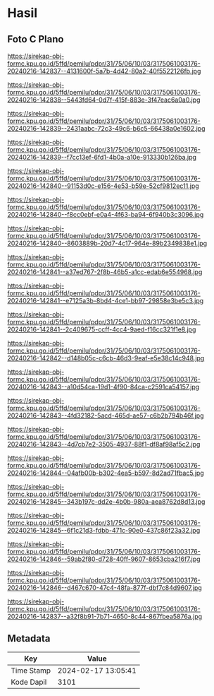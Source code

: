 # Hasil

## Foto C Plano

https://sirekap-obj-formc.kpu.go.id/5ffd/pemilu/pdpr/31/75/06/10/03/3175061003176-20240216-142837--4131600f-5a7b-4d42-80a2-40f5522126fb.jpg

https://sirekap-obj-formc.kpu.go.id/5ffd/pemilu/pdpr/31/75/06/10/03/3175061003176-20240216-142838--5443fd64-0d7f-415f-883e-3f47eac6a0a0.jpg

https://sirekap-obj-formc.kpu.go.id/5ffd/pemilu/pdpr/31/75/06/10/03/3175061003176-20240216-142839--2431aabc-72c3-49c6-b6c5-66438a0e1602.jpg

https://sirekap-obj-formc.kpu.go.id/5ffd/pemilu/pdpr/31/75/06/10/03/3175061003176-20240216-142839--f7cc13ef-6fd1-4b0a-a10e-913330b126ba.jpg

https://sirekap-obj-formc.kpu.go.id/5ffd/pemilu/pdpr/31/75/06/10/03/3175061003176-20240216-142840--91153d0c-e156-4e53-b59e-52cf9812ec11.jpg

https://sirekap-obj-formc.kpu.go.id/5ffd/pemilu/pdpr/31/75/06/10/03/3175061003176-20240216-142840--f8cc0ebf-e0a4-4f63-ba94-6f940b3c3096.jpg

https://sirekap-obj-formc.kpu.go.id/5ffd/pemilu/pdpr/31/75/06/10/03/3175061003176-20240216-142840--8603889b-20d7-4c17-964e-89b2349838e1.jpg

https://sirekap-obj-formc.kpu.go.id/5ffd/pemilu/pdpr/31/75/06/10/03/3175061003176-20240216-142841--a37ed767-2f8b-46b5-a1cc-edab6e554968.jpg

https://sirekap-obj-formc.kpu.go.id/5ffd/pemilu/pdpr/31/75/06/10/03/3175061003176-20240216-142841--e7125a3b-8bd4-4ce1-bb97-29858e3be5c3.jpg

https://sirekap-obj-formc.kpu.go.id/5ffd/pemilu/pdpr/31/75/06/10/03/3175061003176-20240216-142841--2c409675-ccff-4cc4-9aed-f16cc321f1e8.jpg

https://sirekap-obj-formc.kpu.go.id/5ffd/pemilu/pdpr/31/75/06/10/03/3175061003176-20240216-142842--d148b05c-c6cb-46d3-9eaf-e5e38c14c948.jpg

https://sirekap-obj-formc.kpu.go.id/5ffd/pemilu/pdpr/31/75/06/10/03/3175061003176-20240216-142843--a10d54ca-19d1-4f90-84ca-c2591ca54157.jpg

https://sirekap-obj-formc.kpu.go.id/5ffd/pemilu/pdpr/31/75/06/10/03/3175061003176-20240216-142843--4fd32182-5acd-465d-ae57-c6b2b794b46f.jpg

https://sirekap-obj-formc.kpu.go.id/5ffd/pemilu/pdpr/31/75/06/10/03/3175061003176-20240216-142843--4d7cb7e2-3505-4937-88f1-df8af98af5c2.jpg

https://sirekap-obj-formc.kpu.go.id/5ffd/pemilu/pdpr/31/75/06/10/03/3175061003176-20240216-142844--04afb00b-b302-4ea5-b597-8d2ad71fbac5.jpg

https://sirekap-obj-formc.kpu.go.id/5ffd/pemilu/pdpr/31/75/06/10/03/3175061003176-20240216-142845--343b197c-dd2e-4b0b-980a-aea8762d8d13.jpg

https://sirekap-obj-formc.kpu.go.id/5ffd/pemilu/pdpr/31/75/06/10/03/3175061003176-20240216-142845--6f1c21d3-fdbb-471c-90e0-437c86f23a32.jpg

https://sirekap-obj-formc.kpu.go.id/5ffd/pemilu/pdpr/31/75/06/10/03/3175061003176-20240216-142846--59ab2f80-d728-40ff-9607-8653cba216f7.jpg

https://sirekap-obj-formc.kpu.go.id/5ffd/pemilu/pdpr/31/75/06/10/03/3175061003176-20240216-142846--d467c670-47c4-48fa-877f-dbf7c84d9607.jpg

https://sirekap-obj-formc.kpu.go.id/5ffd/pemilu/pdpr/31/75/06/10/03/3175061003176-20240216-142837--a32f8b91-7b71-4650-8c44-867fbea5876a.jpg


## Metadata

| Key        | Value               |
| ---------- | ------------------- |
| Time Stamp | 2024-02-17 13:05:41 |
| Kode Dapil | 3101                |



